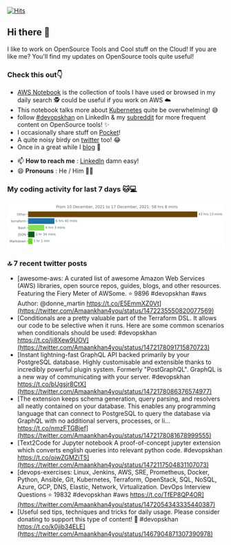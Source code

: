 [![Hits](https://hits.seeyoufarm.com/api/count/incr/badge.svg?url=https%3A%2F%2Fgithub.com%2Fakhan4u%2Fhit-counter&count_bg=%2379C83D&title_bg=%23555555&icon=&icon_color=%23E7E7E7&title=visits&edge_flat=false)](https://hits.seeyoufarm.com)

## Hi there 👋

I like to work on OpenSource Tools and Cool stuff on the Cloud! If you are like me? You'll find my updates on OpenSource tools quite useful!

### Check this out👇

* [AWS Notebook](https://histre.com/public/notebooks/dnllyanu/aws/) is the collection of tools I have used or browsed in my daily search 🕵️ could be useful if you work on AWS ☁️
* This notebook talks more about [Kubernetes](https://histre.com/public/notebooks/6uxdvo3y/kubernetes/) quite be overwhelming! 😅
* follow [#devopskhan](https://www.linkedin.com/feed/hashtag/devopskhan/) on LinkedIn & my [subreddit](https://www.reddit.com/r/devopskhan/) for more frequent content on OpenSource tools! ✨
* I occasionally share stuff on [Pocket](https://getpocket.com/@ej6g8d1dp2829A16a9Tf5d4T6bAMp3d8791rejDe86yem3bm4e14ex4fT4dluk29)!
* A quite noisy birdy on [twitter](https://twitter.com/Amaankhan4you) too! 😂
* Once in a great while I [blog](https://linuxparrot.com/) 😬


- 📫 **How to reach me** : [LinkedIn](https://www.linkedin.com/in/amaan-khan-linux-ninja) damn easy!
- 😄 **Pronouns** : He / Him 🤷‍♂️

### My coding activity for last 7 days 🐱💻

<img src="https://github.com/akhan4u/akhan4u/blob/main/images/stat.svg" alt="Amaan's Wakatime Activity!"/>

### 🔝 7 recent twitter posts
<!-- DEVDOJO:START -->
- [awesome-aws: A curated list of awesome Amazon Web Services &lpar;AWS&rpar; libraries, open source repos, guides, blogs, and other resources.  Featuring the Fiery Meter of AWSome.
⭐️ 9896
#devopskhan #aws
Author: @donne_martin
https://t.co/E5EmmXZ0Vt](https://twitter.com/Amaankhan4you/status/1472235550820077569)
- [Conditionals are a pretty valuable part of the Terraform DSL. It allows our code to be selective when it runs. Here are some common scenarios when conditionals should be used: #devopskhan https://t.co/ji8Xew9UOV](https://twitter.com/Amaankhan4you/status/1472178091715870723)
- [Instant lightning-fast GraphQL API backed primarily by your PostgreSQL database. Highly customisable and extensible thanks to incredibly powerful plugin system. Formerly &quot;PostGraphQL&quot;. GraphQL is a new way of communicating with your server. #devopskhan https://t.co/bUgsjr8CtX](https://twitter.com/Amaankhan4you/status/1472178086376574977)
- [The extension keeps schema generation, query parsing, and resolvers all neatly contained on your database. This enables any programming language that can connect to PostgreSQL to query the database via GraphQL with no additional servers, processes, or li… https://t.co/nmzFTGBjef](https://twitter.com/Amaankhan4you/status/1472178081678999555)
- [Text2Code for Jupyter notebook A proof-of-concept jupyter extension which converts english queries into relevant python code. #devopskhan https://t.co/oiwZGMZiT5](https://twitter.com/Amaankhan4you/status/1472117504831107073)
- [devops-exercises: Linux, Jenkins, AWS, SRE, Prometheus, Docker, Python, Ansible, Git, Kubernetes, Terraform, OpenStack, SQL, NoSQL, Azure, GCP, DNS, Elastic, Network, Virtualization. DevOps Interview Questions
⭐️ 19832
#devopskhan #aws
https://t.co/TfEP8QP4OR](https://twitter.com/Amaankhan4you/status/1472054343335440387)
- [Useful sed tips, techniques and tricks for daily usage. Please consider donating to support this type of content! 🙏 #devopskhan https://t.co/k0jib34ELE](https://twitter.com/Amaankhan4you/status/1467904871307390978)
<!-- DEVDOJO:END -->

<!-- ![Amaan's GitHub stats](https://github-readme-stats.vercel.app/api?username=akhan4u&count_private=true&show_icons=true&hide=contribs) -->
